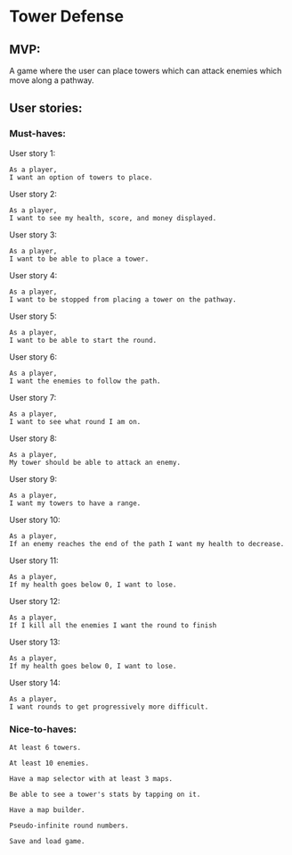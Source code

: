 # Tower Defense #

## MVP:
A game where the user can place towers which can attack enemies which move along a pathway.
## User stories:
### Must-haves:
User story 1:
```
As a player,
I want an option of towers to place.
```
User story 2:
```
As a player,
I want to see my health, score, and money displayed.
```
User story 3:
```
As a player,
I want to be able to place a tower.
```
User story 4:
```
As a player,
I want to be stopped from placing a tower on the pathway.
```
User story 5:
```
As a player,
I want to be able to start the round.
```
User story 6:
```
As a player,
I want the enemies to follow the path.
```
User story 7:
```
As a player,
I want to see what round I am on.
```
User story 8:
```
As a player,
My tower should be able to attack an enemy.
```
User story 9:
```
As a player,
I want my towers to have a range.
```
User story 10:
```
As a player,
If an enemy reaches the end of the path I want my health to decrease.
```
User story 11:
```
As a player,
If my health goes below 0, I want to lose.
```
User story 12:
```
As a player,
If I kill all the enemies I want the round to finish
```
User story 13:
```
As a player,
If my health goes below 0, I want to lose.
```
User story 14:
```
As a player,
I want rounds to get progressively more difficult.
```
### Nice-to-haves:
```
At least 6 towers.
```

```
At least 10 enemies.
```

```
Have a map selector with at least 3 maps.
```

```
Be able to see a tower's stats by tapping on it.
```

```
Have a map builder.
```

```
Pseudo-infinite round numbers.
```

```
Save and load game.
```
